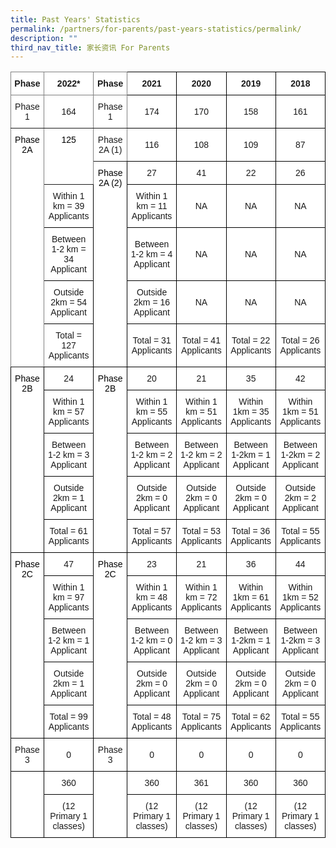 ```yaml
---
title: Past Years' Statistics
permalink: /partners/for-parents/past-years-statistics/permalink/
description: ""
third_nav_title: 家长资讯 For Parents
---
```

<style type="text/css">
.tg  {border-collapse:collapse;border-spacing:0;}
.tg td{border-color:black;border-style:solid;border-width:1px;font-family:Arial, sans-serif;font-size:14px;
  overflow:hidden;padding:10px 5px;word-break:normal;}
.tg th{border-color:black;border-style:solid;border-width:1px;font-family:Arial, sans-serif;font-size:14px;
  font-weight:normal;overflow:hidden;padding:10px 5px;word-break:normal;}
.tg .tg-54sw{background-color:#FFF;border-color:inherit;font-weight:bold;text-align:center;vertical-align:middle}
.tg .tg-nbj5{background-color:#FFF;border-color:inherit;text-align:center;vertical-align:top}
.tg .tg-2g1l{background-color:#FFF;font-weight:bold;text-align:center;vertical-align:middle}
.tg .tg-rcip{background-color:#FFF;border-color:inherit;text-align:center;vertical-align:middle}
.tg .tg-f4yw{background-color:#FFF;text-align:center;vertical-align:middle}
.tg .tg-7yig{background-color:#FFF;text-align:center;vertical-align:top}
.tg .tg-ktyi{background-color:#FFF;text-align:left;vertical-align:top}
</style>
<table class="tg">
<thead>
  <tr>
    <th class="tg-54sw"><span style="font-weight:bold">Phase</span></th>
    <th class="tg-54sw"><span style="font-weight:bold">2022*</span></th>
    <th class="tg-54sw"><span style="font-weight:bold">Phase</span></th>
    <th class="tg-2g1l"><span style="font-weight:bold">2021</span></th>
    <th class="tg-2g1l"><span style="font-weight:bold">2020</span></th>
    <th class="tg-2g1l"><span style="font-weight:bold">2019</span></th>
    <th class="tg-2g1l"><span style="font-weight:bold">2018</span></th>
  </tr>
</thead>
<tbody>
  <tr>
    <td class="tg-rcip">Phase 1</td>
    <td class="tg-rcip">164</td>
    <td class="tg-rcip">Phase 1</td>
    <td class="tg-f4yw">174</td>
    <td class="tg-f4yw">170</td>
    <td class="tg-f4yw">158</td>
    <td class="tg-f4yw">161</td>
  </tr>
  <tr>
    <td class="tg-nbj5" rowspan="6"><span style="font-weight:normal;color:#000">Phase 2A</span></td>
    <td class="tg-nbj5" rowspan="2"><span style="font-weight:normal;color:#000">125</span></td>
    <td class="tg-rcip">Phase 2A (1)</td>
    <td class="tg-f4yw">116</td>
    <td class="tg-f4yw">108</td>
    <td class="tg-f4yw">109</td>
    <td class="tg-f4yw">87</td>
  </tr>
  <tr>
    <td class="tg-7yig" rowspan="5"><span style="font-weight:normal;color:#000">Phase 2A (2)</span></td>
    <td class="tg-f4yw">27</td>
    <td class="tg-f4yw">41</td>
    <td class="tg-f4yw">22</td>
    <td class="tg-f4yw">26</td>
  </tr>
  <tr>
    <td class="tg-f4yw">Within 1 km = 39 Applicants</td>
    <td class="tg-f4yw">Within 1 km = 11 Applicants</td>
    <td class="tg-f4yw">NA</td>
    <td class="tg-f4yw">NA</td>
    <td class="tg-f4yw">NA</td>
  </tr>
  <tr>
    <td class="tg-f4yw">Between 1-2 km = 34 Applicant</td>
    <td class="tg-f4yw">Between 1-2 km = 4 Applicant</td>
    <td class="tg-f4yw">NA</td>
    <td class="tg-f4yw">NA</td>
    <td class="tg-f4yw">NA</td>
  </tr>
  <tr>
    <td class="tg-f4yw">Outside 2km = 54 Applicant</td>
    <td class="tg-f4yw">Outside 2km = 16 Applicant</td>
    <td class="tg-f4yw">NA</td>
    <td class="tg-f4yw">NA</td>
    <td class="tg-f4yw">NA</td>
  </tr>
  <tr>
    <td class="tg-f4yw">Total = 127 Applicants</td>
    <td class="tg-f4yw">Total = 31 Applicants</td>
    <td class="tg-f4yw">Total = 41 Applicants</td>
    <td class="tg-f4yw">Total = 22 Applicants</td>
    <td class="tg-f4yw">Total = 26 Applicants</td>
  </tr>
  <tr>
    <td class="tg-7yig" rowspan="5"><span style="font-weight:normal;color:#000">Phase 2B</span></td>
    <td class="tg-f4yw">24</td>
    <td class="tg-7yig" rowspan="5"><span style="font-weight:normal;color:#000">Phase 2B</span></td>
    <td class="tg-f4yw">20</td>
    <td class="tg-f4yw">21</td>
    <td class="tg-f4yw">35</td>
    <td class="tg-f4yw">42</td>
  </tr>
  <tr>
    <td class="tg-f4yw">Within 1 km = 57 Applicants</td>
    <td class="tg-f4yw">Within 1 km = 55 Applicants</td>
    <td class="tg-f4yw">Within 1 km = 51 Applicants</td>
    <td class="tg-f4yw">Within 1km = 35 Applicants</td>
    <td class="tg-f4yw">Within 1km = 51 Applicants</td>
  </tr>
  <tr>
    <td class="tg-f4yw">Between 1-2 km = 3 Applicant</td>
    <td class="tg-f4yw">Between 1-2 km = 2 Applicant</td>
    <td class="tg-f4yw">Between 1-2 km = 2 Applicant</td>
    <td class="tg-f4yw">Between 1-2km = 1 Applicant</td>
    <td class="tg-f4yw">Between 1-2km = 2 Applicant</td>
  </tr>
  <tr>
    <td class="tg-f4yw">Outside 2km = 1 Applicant</td>
    <td class="tg-f4yw">Outside 2km = 0 Applicant</td>
    <td class="tg-f4yw">Outside 2km = 0 Applicant</td>
    <td class="tg-f4yw">Outside 2km = 0 Applicant</td>
    <td class="tg-f4yw">Outside 2km = 2 Applicant</td>
  </tr>
  <tr>
    <td class="tg-f4yw">Total = 61 Applicants</td>
    <td class="tg-f4yw">Total = 57 Applicants</td>
    <td class="tg-f4yw">Total = 53 Applicants</td>
    <td class="tg-f4yw">Total = 36 Applicants</td>
    <td class="tg-f4yw">Total = 55 Applicants</td>
  </tr>
  <tr>
    <td class="tg-7yig" rowspan="5"><span style="font-weight:normal;color:#000">Phase 2C</span></td>
    <td class="tg-f4yw">47</td>
    <td class="tg-7yig" rowspan="5"><span style="font-weight:normal;color:#000">Phase 2C</span></td>
    <td class="tg-f4yw">23</td>
    <td class="tg-f4yw">21</td>
    <td class="tg-f4yw">36</td>
    <td class="tg-f4yw">44</td>
  </tr>
  <tr>
    <td class="tg-f4yw">Within 1 km = 97 Applicants</td>
    <td class="tg-f4yw">Within 1 km = 48 Applicants</td>
    <td class="tg-f4yw">Within 1 km = 72 Applicants</td>
    <td class="tg-f4yw">Within 1km = 61 Applicants</td>
    <td class="tg-f4yw">Within 1km = 52 Applicants</td>
  </tr>
  <tr>
    <td class="tg-f4yw">Between 1-2 km = 1 Applicant</td>
    <td class="tg-f4yw">Between 1-2 km = 0 Applicant</td>
    <td class="tg-f4yw">Between 1-2 km = 3 Applicant</td>
    <td class="tg-f4yw">Between 1-2km = 1 Applicant</td>
    <td class="tg-f4yw">Between 1-2km = 3 Applicant</td>
  </tr>
  <tr>
    <td class="tg-f4yw">Outside 2km = 1 Applicant</td>
    <td class="tg-f4yw">Outside 2km = 0 Applicant</td>
    <td class="tg-f4yw">Outside 2km = 0 Applicant</td>
    <td class="tg-f4yw">Outside 2km = 0 Applicant</td>
    <td class="tg-f4yw">Outside 2km = 0 Applicant</td>
  </tr>
  <tr>
    <td class="tg-f4yw">Total = 99 Applicants</td>
    <td class="tg-f4yw">Total = 48 Applicants</td>
    <td class="tg-f4yw">Total = 75 Applicants</td>
    <td class="tg-f4yw">Total = 62 Applicants</td>
    <td class="tg-f4yw">Total = 55 Applicants</td>
  </tr>
  <tr>
    <td class="tg-f4yw">Phase 3</td>
    <td class="tg-f4yw">0</td>
    <td class="tg-f4yw">Phase 3</td>
    <td class="tg-f4yw">0</td>
    <td class="tg-f4yw">0</td>
    <td class="tg-f4yw">0</td>
    <td class="tg-f4yw">0</td>
  </tr>
  <tr>
    <td class="tg-ktyi" rowspan="2"></td>
    <td class="tg-f4yw">360</td>
    <td class="tg-ktyi" rowspan="2"></td>
    <td class="tg-f4yw">360</td>
    <td class="tg-f4yw">361</td>
    <td class="tg-f4yw">360</td>
    <td class="tg-f4yw">360</td>
  </tr>
  <tr>
    <td class="tg-f4yw">(12 Primary 1 classes)</td>
    <td class="tg-f4yw">(12 Primary 1 classes)</td>
    <td class="tg-f4yw">(12 Primary 1 classes)</td>
    <td class="tg-f4yw">(12 Primary 1 classes)</td>
    <td class="tg-f4yw">(12 Primary 1 classes)</td>
  </tr>
</tbody>
</table>